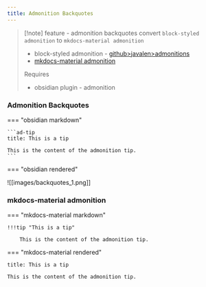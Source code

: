```yaml
---
title: Admonition Backquotes
---
```

> [!note]  feature - admonition backquotes
> convert `block-styled admonition` to `mkdocs-material admonition`
> 
> - block-styled admonition - [github>javalen>admonitions](https://github.com/javalent/admonitions)
> - [mkdocs-material admonition](https://squidfunk.github.io/mkdocs-material/reference/admonitions/)
>   
>  Requires
>  - obsidian plugin - admonition

###  Admonition Backquotes

=== "obsidian markdown"

````
```ad-tip
title: This is a tip

This is the content of the admonition tip.
```
````

=== "obsidian rendered"

![[images/backquotes_1.png]]

### mkdocs-material admonition

=== "mkdocs-material markdown"

```
!!!tip "This is a tip"

    This is the content of the admonition tip.
```

=== "mkdocs-material rendered"

```ad-tip
title: This is a tip

This is the content of the admonition tip.
```